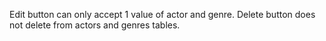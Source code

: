 Edit button can only accept 1 value of actor and genre.
Delete button does not delete from actors and genres tables.
